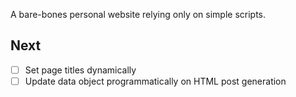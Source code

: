 A bare-bones personal website relying only on simple scripts.

## Next
- [ ] Set page titles dynamically
- [ ] Update data object programmatically on HTML post generation
